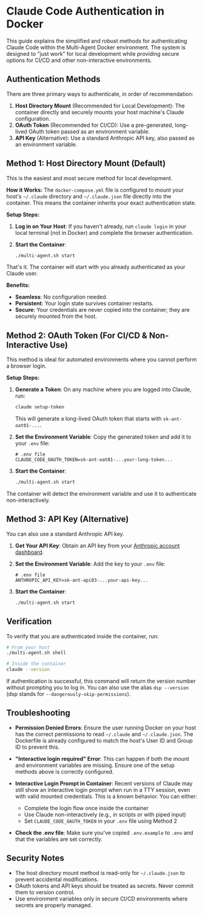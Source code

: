 # Claude Code Authentication in Docker

This guide explains the simplified and robust methods for authenticating Claude Code within the Multi-Agent Docker environment. The system is designed to "just work" for local development while providing secure options for CI/CD and other non-interactive environments.

## Authentication Methods

There are three primary ways to authenticate, in order of recommendation:

1. **Host Directory Mount** (Recommended for Local Development): The container directly and securely mounts your host machine's Claude configuration.
2. **OAuth Token** (Recommended for CI/CD): Use a pre-generated, long-lived OAuth token passed as an environment variable.
3. **API Key** (Alternative): Use a standard Anthropic API key, also passed as an environment variable.

## Method 1: Host Directory Mount (Default)

This is the easiest and most secure method for local development.

**How it Works:**
The `docker-compose.yml` file is configured to mount your host's `~/.claude` directory and `~/.claude.json` file directly into the container. This means the container inherits your exact authentication state.

**Setup Steps:**

1. **Log in on Your Host**: If you haven't already, run `claude login` in your local terminal (not in Docker) and complete the browser authentication.

2. **Start the Container**:
   ```bash
   ./multi-agent.sh start
   ```

That's it. The container will start with you already authenticated as your Claude user.

**Benefits:**
- **Seamless**: No configuration needed.
- **Persistent**: Your login state survives container restarts.
- **Secure**: Your credentials are never copied into the container; they are securely mounted from the host.

## Method 2: OAuth Token (For CI/CD & Non-Interactive Use)

This method is ideal for automated environments where you cannot perform a browser login.

**Setup Steps:**

1. **Generate a Token**: On any machine where you are logged into Claude, run:
   ```bash
   claude setup-token
   ```
   This will generate a long-lived OAuth token that starts with `sk-ant-oat01-...`.

2. **Set the Environment Variable**: Copy the generated token and add it to your `.env` file:
   ```env
   # .env file
   CLAUDE_CODE_OAUTH_TOKEN=sk-ant-oat01-...your-long-token...
   ```

3. **Start the Container**:
   ```bash
   ./multi-agent.sh start
   ```

The container will detect the environment variable and use it to authenticate non-interactively.

## Method 3: API Key (Alternative)

You can also use a standard Anthropic API key.

1. **Get Your API Key**: Obtain an API key from your [Anthropic account dashboard](https://console.anthropic.com/).

2. **Set the Environment Variable**: Add the key to your `.env` file:
   ```env
   # .env file
   ANTHROPIC_API_KEY=sk-ant-api03-...your-api-key...
   ```

3. **Start the Container**:
   ```bash
   ./multi-agent.sh start
   ```

## Verification

To verify that you are authenticated inside the container, run:

```bash
# From your host
./multi-agent.sh shell

# Inside the container
claude --version
```

If authentication is successful, this command will return the version number without prompting you to log in. You can also use the alias `dsp --version` (dsp stands for `--dangerously-skip-permissions`).

## Troubleshooting

- **Permission Denied Errors**: Ensure the user running Docker on your host has the correct permissions to read `~/.claude` and `~/.claude.json`. The Dockerfile is already configured to match the host's User ID and Group ID to prevent this.

- **"Interactive login required" Error**: This can happen if both the mount and environment variables are missing. Ensure one of the setup methods above is correctly configured.

- **Interactive Login Prompt in Container**: Recent versions of Claude may still show an interactive login prompt when run in a TTY session, even with valid mounted credentials. This is a known behavior. You can either:
  - Complete the login flow once inside the container
  - Use Claude non-interactively (e.g., in scripts or with piped input)
  - Set `CLAUDE_CODE_OAUTH_TOKEN` in your `.env` file using Method 2

- **Check the .env file**: Make sure you've copied `.env.example` to `.env` and that the variables are set correctly.

## Security Notes

- The host directory mount method is read-only for `~/.claude.json` to prevent accidental modifications.
- OAuth tokens and API keys should be treated as secrets. Never commit them to version control.
- Use environment variables only in secure CI/CD environments where secrets are properly managed.